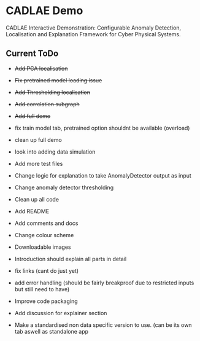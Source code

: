

# CADLAE Demo
CADLAE Interactive Demonstration: Configurable Anomaly Detection, Localisation and Explanation Framework for Cyber Physical Systems.


## Current ToDo 
- ~~Add PCA localisation~~
- ~~Fix pretrained model loading issue~~
- ~~Add Thresholding localisation~~
- ~~Add correlation subgraph~~
- ~~Add full demo~~

- fix train model tab, pretrained option shouldnt be available (overload)
- clean up full demo 
- look into adding data simulation
- Add more test files 
- Change logic for explanation to take AnomalyDetector output as input 
- Change anomaly detector thresholding 
- Clean up all code
- Add README 
- Add comments and docs
- Change colour scheme 
- Downloadable images 
- Introduction should explain all parts in detail 
- fix links (cant do just yet)
- add error handling (should be fairly breakproof due to restricted inputs but still need to have) 
- Improve code packaging
- Add discussion for explainer section 


- Make a standardised non data specific version to use. (can be its own tab aswell as standalone app
